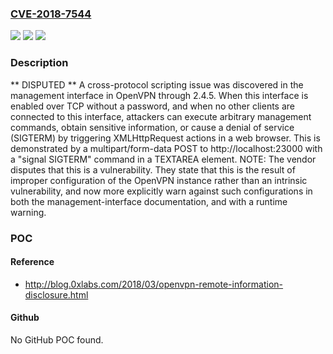 ### [CVE-2018-7544](https://cve.mitre.org/cgi-bin/cvename.cgi?name=CVE-2018-7544)
![](https://img.shields.io/static/v1?label=Product&message=n%2Fa&color=blue)
![](https://img.shields.io/static/v1?label=Version&message=n%2Fa&color=blue)
![](https://img.shields.io/static/v1?label=Vulnerability&message=n%2Fa&color=brighgreen)

### Description

** DISPUTED ** A cross-protocol scripting issue was discovered in the management interface in OpenVPN through 2.4.5. When this interface is enabled over TCP without a password, and when no other clients are connected to this interface, attackers can execute arbitrary management commands, obtain sensitive information, or cause a denial of service (SIGTERM) by triggering XMLHttpRequest actions in a web browser. This is demonstrated by a multipart/form-data POST to http://localhost:23000 with a "signal SIGTERM" command in a TEXTAREA element. NOTE: The vendor disputes that this is a vulnerability. They state that this is the result of improper configuration of the OpenVPN instance rather than an intrinsic vulnerability, and now more explicitly warn against such configurations in both the management-interface documentation, and with a runtime warning.

### POC

#### Reference
- http://blog.0xlabs.com/2018/03/openvpn-remote-information-disclosure.html

#### Github
No GitHub POC found.

